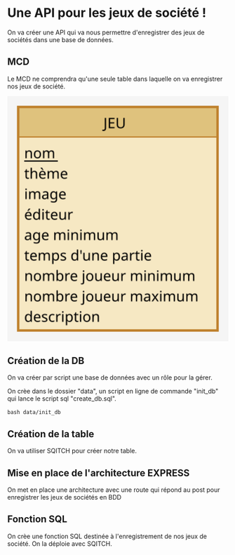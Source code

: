 # Une API pour les jeux de société !

On va créer une API qui va nous permettre d'enregistrer des jeux de sociétés dans une base de données.

## MCD

Le MCD ne comprendra qu'une seule table dans laquelle on va enregistrer nos jeux de société.

<img src="conception/Jeux.svg" width=600px>

## Création de la DB

On va créer par script une base de données avec un rôle pour la gérer.

On crèe dans le dossier "data", un script en ligne de commande "init_db" qui lance le script sql "create_db.sql".

```
bash data/init_db 
```

## Création de la table

On va utiliser SQITCH pour créer notre table.

## Mise en place de l'architecture EXPRESS

On met en place une architecture avec une route qui répond au post pour enregistrer les jeux de sociétés en BDD

## Fonction SQL

On crèe une fonction SQL destinée à l'enregistrement de nos jeux de société. On la déploie avec SQITCH.